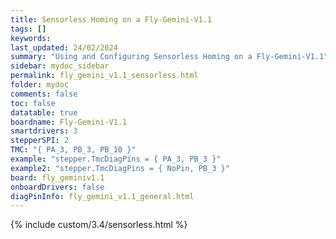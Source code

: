 ```yaml
---
title: Sensorless Homing on a Fly-Gemini-V1.1
tags: []
keywords: 
last_updated: 24/02/2024
summary: "Using and Configuring Sensorless Homing on a Fly-Gemini-V1.1"
sidebar: mydoc_sidebar
permalink: fly_gemini_v1.1_sensorless.html
folder: mydoc
comments: false
toc: false
datatable: true
boardname: Fly-Gemini-V1.1
smartdrivers: 3
stepperSPI: 2
TMC: "{ PA_3, PB_3, PB_10 }"
example: "stepper.TmcDiagPins = { PA_3, PB_3 }"
example2: "stepper.TmcDiagPins = { NoPin, PB_3 }"
board: fly_geminiv1.1
onboardDrivers: false
diagPinInfo: fly_gemini_v1.1_general.html
---
```


{% include custom/3.4/sensorless.html %}
